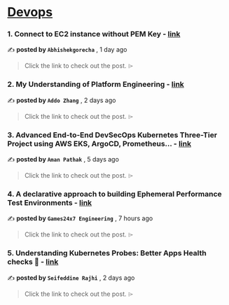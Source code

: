 
<h1><a href=https://medium.com/tag/devops/recommended target="_blank" rel="noopener noreferrer">Devops</a></h1>
<h3>1. Connect to EC2 instance without PEM Key - <a href=https://medium.com/@abhishekgorecha9/connect-to-ec2-instance-without-pem-key-271a46f14e64?source=tag_recommended_feed---------0-84----------devops----------91e3da32_1410_4e93_a8d7_075726ac4e6f------- target="_blank" rel="noopener noreferrer">link</a></h3>

✍️ **posted by `Abhishekgorecha`** <date> , 1 day ago</date>

<blockquote>Click the link to check out the post. ⌲</blockquote>

<h3>2. My Understanding of Platform Engineering - <a href=https://medium.com/@addozhang/my-understanding-of-platform-engineering-56946d44a731?source=tag_recommended_feed---------1-107----------devops----------91e3da32_1410_4e93_a8d7_075726ac4e6f------- target="_blank" rel="noopener noreferrer">link</a></h3>

✍️ **posted by `Addo Zhang`** <date> , 2 days ago</date>

<blockquote>Click the link to check out the post. ⌲</blockquote>

<h3>3. Advanced End-to-End DevSecOps Kubernetes Three-Tier Project using AWS EKS, ArgoCD, Prometheus… - <a href=https://medium.com/stackademic/advanced-end-to-end-devsecops-kubernetes-three-tier-project-using-aws-eks-argocd-prometheus-fbbfdb956d1a?source=tag_recommended_feed---------2-85----------devops----------91e3da32_1410_4e93_a8d7_075726ac4e6f------- target="_blank" rel="noopener noreferrer">link</a></h3>

✍️ **posted by `Aman Pathak`** <date> , 5 days ago</date>

<blockquote>Click the link to check out the post. ⌲</blockquote>

<h3>4. A declarative approach to building Ephemeral Performance Test Environments - <a href=https://medium.com/@Games24x7Tech/a-declarative-approach-to-building-ephemeral-performance-test-environments-fa8c97b14159?source=tag_recommended_feed---------3-84----------devops----------91e3da32_1410_4e93_a8d7_075726ac4e6f------- target="_blank" rel="noopener noreferrer">link</a></h3>

✍️ **posted by `Games24x7 Engineering`** <date> , 7 hours ago</date>

<blockquote>Click the link to check out the post. ⌲</blockquote>

<h3>5. Understanding Kubernetes Probes: Better Apps Health checks 🌁 - <a href=https://medium.com/itnext/understanding-kubernetes-probes-better-apps-health-checks-3a057341371a?source=tag_recommended_feed---------4-107----------devops----------91e3da32_1410_4e93_a8d7_075726ac4e6f------- target="_blank" rel="noopener noreferrer">link</a></h3>

✍️ **posted by `Seifeddine Rajhi`** <date> , 2 days ago</date>

<blockquote>Click the link to check out the post. ⌲</blockquote>

